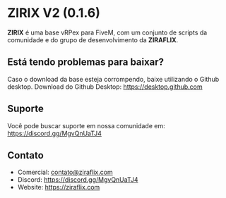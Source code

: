 # ZIRIX V2 (0.1.6)
**ZIRIX** é uma base vRPex para FiveM, com um conjunto de scripts da comunidade e do grupo de desenvolvimento da **ZIRAFLIX**.

## Está tendo problemas para baixar?
Caso o download da base esteja corrompendo, baixe utilizando o Github desktop.
Download do Github Desktop: https://desktop.github.com

## Suporte
Você pode buscar suporte em nossa comunidade em: https://discord.gg/MgvQnUaTJ4

## Contato
- Comercial: contato@ziraflix.com
- Discord: https://discord.gg/MgvQnUaTJ4
- Website: https://ziraflix.com
